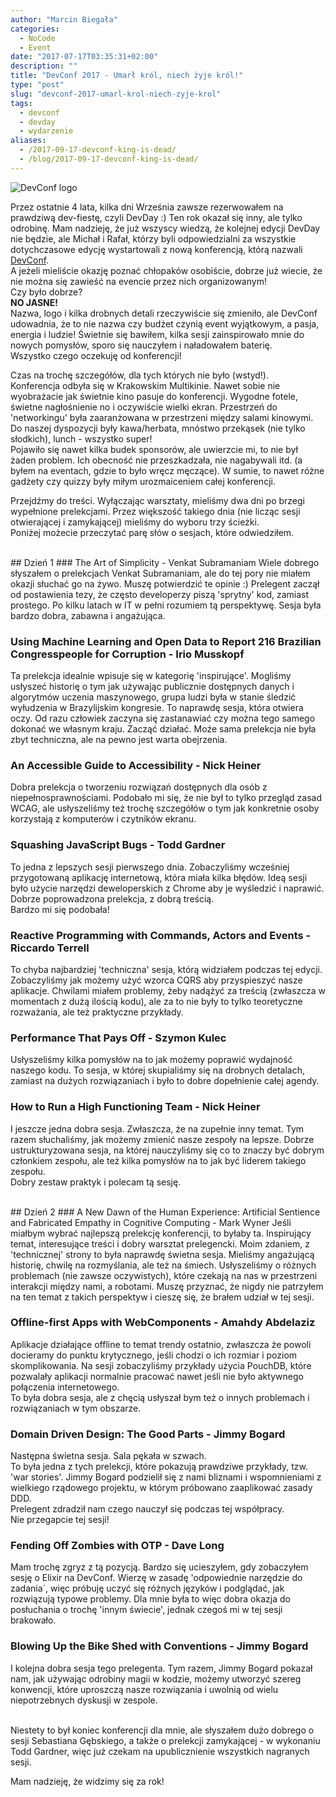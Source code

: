 ```yaml
---
author: "Marcin Biegała"
categories:
  - NoCode
  - Event
date: "2017-07-17T03:35:31+02:00"
description: ""
title: "DevConf 2017 - Umarł król, niech żyje król!"
type: "post"
slug: "devconf-2017-umarl-krol-niech-zyje-krol"
tags:
  - devconf
  - devday
  - wydarzenie
aliases:
  - /2017-09-17-devconf-king-is-dead/
  - /blog/2017-09-17-devconf-king-is-dead/
---
```

![DevConf logo](/img/logo_devconf.png)  

Przez ostatnie 4 lata, kilka dni Września zawsze rezerwowałem na prawdziwą dev-fiestę, czyli DevDay :) Ten rok okazał się inny, ale tylko odrobinę.
Mam nadzieję, że już wszyscy wiedzą, że kolejnej edycji DevDay nie będzie, ale Michał i Rafał, którzy byli odpowiedzialni za wszystkie dotychczasowe edycję wystartowali z nową konferencją, którą nazwali [DevConf](http://devconf.pl).  
A jeżeli mieliście okazję poznać chłopaków osobiście, dobrze już wiecie, że nie można się zawieść na evencie przez nich organizowanym!  
Czy było dobrze?  
**NO JASNE!**  
Nazwa, logo i kilka drobnych detali rzeczywiście się zmieniło, ale DevConf udowadnia, że to nie nazwa czy budżet czynią event wyjątkowym, a pasja, energia i ludzie!
Świetnie się bawiłem, kilka sesji zainspirowało mnie do nowych pomysłów, sporo się nauczyłem i naładowałem baterię.  
Wszystko czego oczekuję od konferencji! 

Czas na trochę szczegółów, dla tych których nie było (wstyd!).  
Konferencja odbyła się w Krakowskim Multikinie. Nawet sobie nie wyobrażacie jak świetnie kino pasuje do konferencji. Wygodne fotele, świetne nagłośnienie no i oczywiście wielki ekran. Przestrzeń do 'networkingu' była zaaranżowana w przestrzeni między salami kinowymi. Do naszej dyspozycji były kawa/herbata, mnóstwo przekąsek (nie tylko słodkich), lunch - wszystko super!  
Pojawiło się nawet kilka budek sponsorów, ale uwierzcie mi, to nie był żaden problem. Ich obecność nie przeszkadzała, nie nagabywali itd. (a byłem na eventach, gdzie to było wręcz męczące). W sumie, to nawet różne gadżety czy quizzy były miłym urozmaiceniem całej konferencji.

Przejdźmy do treści. Wyłączając warsztaty, mieliśmy dwa dni po brzegi wypełnione prelekcjami. Przez większość takiego dnia (nie licząc sesji otwierającej i zamykającej) mieliśmy do wyboru trzy ścieżki.  
Poniżej możecie przeczytać parę słów o sesjach, które odwiedziłem.

<br/>
## Dzień 1
### The Art of Simplicity - Venkat Subramaniam
Wiele dobrego słyszałem o prelekcjach Venkat Subramaniam, ale do tej pory nie miałem okazji słuchać go na żywo. Muszę potwierdzić te opinie :) Prelegent zaczął od postawienia tezy, że często developerzy piszą 'sprytny' kod, zamiast prostego. Po kilku latach w IT w pełni rozumiem tą perspektywę. Sesja była bardzo dobra, zabawna i angażująca.

### Using Machine Learning and Open Data to Report 216 Brazilian Congresspeople for Corruption - Irio Musskopf
Ta prelekcja idealnie wpisuje się w kategorię 'inspirujące'. Mogliśmy usłyszeć historię o tym jak używając publicznie dostępnych danych i algorytmów uczenia maszynowego, grupa ludzi była w stanie śledzić wyłudzenia w Brazylijskim kongresie. To naprawdę sesja, która otwiera oczy. Od razu człowiek zaczyna się zastanawiać czy można tego samego dokonać we własnym kraju. Zacząć działać. Może sama prelekcja nie była zbyt techniczna, ale na pewno jest warta obejrzenia.  


### An Accessible Guide to Accessibility - Nick Heiner
Dobra prelekcja o tworzeniu rozwiązań dostępnych dla osób z niepełnosprawnościami. Podobało mi się, że nie był to tylko przegląd zasad WCAG, ale usłyszeliśmy też trochę szczegółów o tym jak konkretnie osoby korzystają z komputerów i czytników ekranu.  



### Squashing JavaScript Bugs - Todd Gardner
To jedna z lepszych sesji pierwszego dnia. Zobaczyliśmy wcześniej przygotowaną aplikację internetową, która miała kilka błędów. Ideą sesji było użycie narzędzi deweloperskich z Chrome aby je wyśledzić i naprawić. Dobrze poprowadzona prelekcja, z dobrą treścią.  
Bardzo mi się podobała!  


### Reactive Programming with Commands, Actors and Events - Riccardo Terrell
To chyba najbardziej 'techniczna' sesja, którą widziałem podczas tej edycji. Zobaczyliśmy jak możemy użyć wzorca CQRS aby przyspieszyć nasze aplikacje. Chwilami miałem problemy, żeby nadążyć za treścią (zwłaszcza w momentach z dużą ilością kodu), ale za to nie były to tylko teoretyczne rozważania, ale też praktyczne przykłady.  


### Performance That Pays Off - Szymon Kulec
Usłyszeliśmy kilka pomysłów na to jak możemy poprawić wydajność naszego kodu. To sesja, w której skupialiśmy się na drobnych detalach, zamiast na dużych rozwiązaniach i było to dobre dopełnienie całej agendy.   


### How to Run a High Functioning Team - Nick Heiner
I jeszcze jedna dobra sesja. Zwłaszcza, że na zupełnie inny temat. Tym razem słuchaliśmy, jak możemy zmienić nasze zespoły na lepsze. Dobrze ustrukturyzowana sesja, na której nauczyliśmy się co to znaczy być dobrym członkiem zespołu, ale też kilka pomysłów na to jak być liderem takiego zespołu.  
Dobry zestaw praktyk i polecam tą sesję.  
 

<br/>
## Dzień 2
### A New Dawn of the Human Experience: Artificial Sentience and Fabricated Empathy in Cognitive Computing - Mark Wyner
Jeśli miałbym wybrać najlepszą prelekcję konferencji, to byłaby ta.  
Inspirujący temat, interesujące treści i dobry warsztat prelegencki. Moim zdaniem, z 'technicznej' strony to była naprawdę świetna sesja. Mieliśmy angażującą historię, chwilę na rozmyślania, ale też na śmiech.  
Usłyszeliśmy o różnych problemach (nie zawsze oczywistych), które czekają na nas w przestrzeni interakcji między nami, a robotami. Muszę przyznać, że nigdy nie patrzyłem na ten temat z takich perspektyw i cieszę się, że brałem udział w tej sesji.  


### Offline-first Apps with WebComponents - Amahdy Abdelaziz
Aplikacje działające offline to temat trendy ostatnio, zwłaszcza że powoli docieramy do punktu krytycznego, jeśli chodzi o ich rozmiar i poziom skomplikowania. Na sesji zobaczyliśmy przykłady użycia PouchDB, które pozwalały aplikacji normalnie pracować nawet jeśli nie było aktywnego połączenia internetowego.  
To była dobra sesja, ale z chęcią usłyszał bym też o innych problemach i rozwiązaniach w tym obszarze.  


### Domain Driven Design: The Good Parts - Jimmy Bogard
Następna świetna sesja. Sala pękała w szwach.  
To była jedna z tych prelekcji, które pokazują prawdziwe przykłady, tzw. 'war stories'. Jimmy Bogard podzielił się z nami bliznami i wspomnieniami z wielkiego rządowego projektu, w którym próbowano zaaplikować zasady DDD.  
Prelegent zdradził nam czego nauczył się podczas tej współpracy.  
Nie przegapcie tej sesji!  


### Fending Off Zombies with OTP - Dave Long
Mam trochę zgryz z tą pozycją. Bardzo się ucieszyłem, gdy zobaczyłem sesję o Elixir na DevConf. Wierzę w zasadę 'odpowiednie narzędzie do zadania`, więc próbuję uczyć się różnych języków i podglądać, jak rozwiązują typowe problemy. Dla mnie była to więc dobra okazja do posłuchania o trochę 'innym świecie', jednak czegoś mi w tej sesji brakowało.  


### Blowing Up the Bike Shed with Conventions - Jimmy Bogard
I kolejna dobra sesja tego prelegenta. Tym razem, Jimmy Bogard pokazał nam, jak używając odrobiny magii w kodzie, możemy utworzyć szereg konwencji, które uproszczą nasze rozwiązania i uwolnią od wielu niepotrzebnych dyskusji w zespole.  

<br/>
Niestety to był koniec konferencji dla mnie, ale słyszałem dużo dobrego o sesji Sebastiana Gębskiego, a także o prelekcji zamykającej - w wykonaniu Todd Gardner, więc już czekam na upublicznienie wszystkich nagranych sesji.  


Mam nadzieję, że widzimy się za rok!